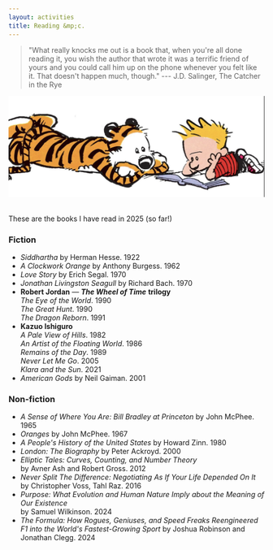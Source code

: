 ```yaml
---
layout: activities
title: Reading &mp;c.
---
```


> "What really knocks me out is a book that, when you're all done reading it, you wish the author that wrote it was a terrific friend of yours and you could call him up on the phone whenever you felt like it. That doesn't happen much, though." --- J.D. Salinger, The Catcher in the Rye

![ch-reading](images/ch1.png)

<br>
These are the books I have read in 2025 (so far!) <br>

### Fiction
- *Siddhartha* by Herman Hesse. 1922
- *A Clockwork Orange* by Anthony Burgess. 1962
- *Love Story* by Erich Segal. 1970
- *Jonathan Livingston Seagull* by Richard Bach. 1970
- **Robert Jordan** &mdash; ***The Wheel of Time*** **trilogy**  <br>
  *The Eye of the World*. 1990 <br>
  *The Great Hunt*. 1990 <br>
  *The Dragon Reborn*. 1991
- **Kazuo Ishiguro** <br>
  *A Pale View of Hills*. 1982 <br>
  *An Artist of the Floating World*. 1986 <br>
  *Remains of the Day*. 1989 <br>
  *Never Let Me Go*. 2005 <br>
  *Klara and the Sun*. 2021
- *American Gods* by Neil Gaiman. 2001

### Non-fiction
- *A Sense of Where You Are: Bill Bradley at Princeton* by John McPhee. 1965
- *Oranges* by John McPhee. 1967
- *A People's History of the United States* by Howard Zinn. 1980
- *London: The Biography* by Peter Ackroyd. 2000
- *Elliptic Tales: Curves, Counting, and Number Theory* <br> by Avner Ash and Robert Gross. 2012
- *Never Split The Difference: Negotiating As If Your Life Depended On It* <br> by Christopher Voss, Tahl Raz. 2016
- *Purpose: What Evolution and Human Nature Imply about the Meaning of Our Existence* <br> by Samuel Wilkinson. 2024
- *The Formula: How Rogues, Geniuses, and Speed Freaks Reengineered F1 into the World's Fastest-Growing Sport* by Joshua Robinson and Jonathan Clegg. 2024
